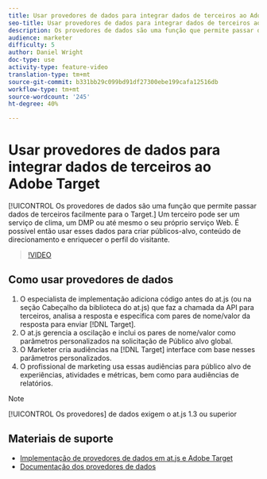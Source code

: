 ```yaml
---
title: Usar provedores de dados para integrar dados de terceiros ao Adobe Target
seo-title: Usar provedores de dados para integrar dados de terceiros ao Adobe Target
description: Os provedores de dados são uma função que permite passar dados de terceiros facilmente para o Target.  Um terceiro pode ser um serviço de clima, um DMP ou até mesmo o seu próprio serviço Web. É possível então usar esses dados para criar públicos-alvo, conteúdo de direcionamento e enriquecer o perfil do visitante.
audience: marketer
difficulty: 5
author: Daniel Wright
doc-type: use
activity-type: feature-video
translation-type: tm+mt
source-git-commit: b331bb29c099bd91df27300ebe199cafa12516db
workflow-type: tm+mt
source-wordcount: '245'
ht-degree: 40%

---
```



# Usar provedores de dados para integrar dados de terceiros ao Adobe Target

[!UICONTROL Os provedores de dados são uma função que permite passar dados de terceiros facilmente para o Target.]  Um terceiro pode ser um serviço de clima, um DMP ou até mesmo o seu próprio serviço Web. É possível então usar esses dados para criar públicos-alvo, conteúdo de direcionamento e enriquecer o perfil do visitante.

>[!VIDEO](https://video.tv.adobe.com/v/22349/?quality=12)

## Como usar provedores de dados

1. O especialista de implementação adiciona código antes do at.js (ou na seção Cabeçalho da biblioteca do at.js) que faz a chamada da API para terceiros, analisa a resposta e especifica com pares de nome/valor da resposta para enviar [!DNL Target].
1. O at.js gerencia a oscilação e inclui os pares de nome/valor como parâmetros personalizados na solicitação de Público alvo global.
1. O Marketer cria audiências na [!DNL Target] interface com base nesses parâmetros personalizados.
1. O profissional de marketing usa essas audiências para público alvo de experiências, atividades e métricas, bem como para audiências de relatórios.

>[!NOTE]
>
>[!UICONTROL Os provedores] de dados exigem o at.js 1.3 ou superior

## Materiais de suporte

* [Implementação de provedores de dados em at.js e Adobe Target](implement-data-providers-to-integrate-third-party-data.md)
* [Documentação dos provedores de dados](https://docs.adobe.com/content/help/en/target/using/implement-target/client-side/functions-overview/targetgobalsettings.html#data-providers)